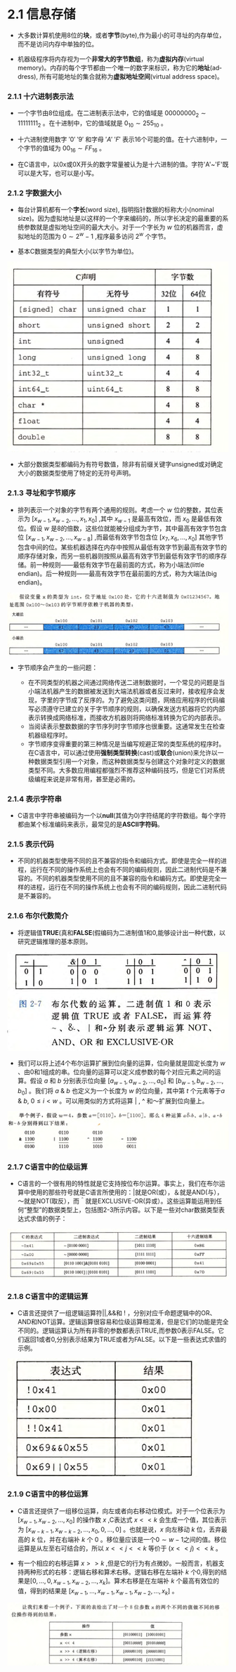 # 2.1 信息存储

- 大多数计算机使用8位的**块**，或者**字节**(byte),作为最小的可寻址的内存单位，而不是访问内存中单独的位。



- 机器级程序将内存视为一个**非常大的字节数组**，称为**虚拟内存**(virtual memory)。内存的每个字节都由一个唯一的数字来标识，称为它的**地址**(ad­dress), 所有可能地址的集合就称为**虚拟地址空间**(virtual address space)。

### 2.1.1 十六进制表示法

- 一个字节由8位组成。在二进制表示法中，它的值域是 $00000000_2\sim 11111111_2$ 。在十进制中，它的值域就是 $0_{10}\sim255_{10}$ 。



- 十六进制使用数字 $'0'~'9'$ 和字母 $'A'~'F'$ 表示16个可能的值。在十六进制中，一个字节的值域为 $00_{16}\sim FF_{16}$ 。



- 在C语言中，以0x或0X开头的数字常量被认为是十六进制的值。字符'A'~'F'既可以是大写，也可以是小写。



### 2.1.2 字数据大小

- 每台计算机都有一个**字长**(word size), 指明指针数据的标称大小(nominal size)。因为虚拟地址是以这样的一个字来编码的，所以字长决定的最重要的系统参数就是虚拟地址空间的最大大小。对于一个字长为 $w$ 位的机器而言，虚拟地址的范围为 $0\sim 2^w-1$ ,程序最多访问 $2^w$ 个字节。



- 基本C数据类型的典型大小(以字节为单位)。

![ee](image-20250311221627968.png)

- 大部分数据类型都编码为有符号数值，除非有前缀关键字unsigned或对确定大小的数据类型使用了特定的无符号声明。



### 2.1.3 寻址和字节顺序

- 排列表示一个对象的字节有两个通用的规则。考虑一个 $w$ 位的整数，其位表示为 $[x_{w-1},x_{w-2},...,x_1,x_0]$ ,其中 $x_{w-1}$ 是最高有效位，而 $x_0$ 是最低有效位。假设 $w$ 是8的倍数，这些位就能被分组成为字节，其中最高有效字节包含位 $[x_{w-1},x_{w-2},...,x_{w-8}]$ ,而最低有效字节包含位 $[x_7,x_6,...,x_0]$ 其他字节包含中间的位。某些机器选择在内存中按照从最低有效字节到最高有效字节的顺序存储对象，而另一些机器则按照从最高有效字节到最低有效字节的顺序存储。前一种规则——最低有效字节在最前面的方式，称为小端法(little endian)。后一种规则——最高有效字节在最前面的方式，称为大端法(big endian)。

![image-20250311222941588](image-20250311222941588.png)



- 字节顺序会产生的一些问题：

	- 在不同类型的机器之间通过网络传送二进制数据时，一个常见的问题是当小端法机器产生的数据被发送到大端法机器或者反过来时，接收程序会发现，字里的字节成了反序的。为了避免这类问题，网络应用程序的代码编写必须遵守已建立的关于字节顺序的规则，以确保发送方机器将它的内部表示转换成网络标准，而接收方机器则将网络标准转换为它的内部表示。
	- 当阅读表示整数数据的字节序列时字节顺序也很重要。这通常发生在检查机器级程序时。
	- 字节顺序变得重要的第三种情况是当编写规避正常的类型系统的程序时。在C语言中，可以通过使用**强制类型转换**(cast)或**联合**(union)来允许以一种数据类型引用一个对象，而这种数据类型与创建这个对象时定义的数据类型不同。大多数应用编程都强烈不推荐这种编码技巧，但是它们对系统级编程来说是非常有用，甚至是必需的。

	

### 2.1.4 表示字符串

- C语言中字符串被编码为一个以**null**(其值为0)字符结尾的字符数组。每个字符都由某个标准编码来表示，最常见的是**ASCII字符码**。

### 2.1.5 表示代码

- 不同的机器类型使用不同的且不兼容的指令和编码方式。即使是完全一样的进程，运行在不同的操作系统上也会有不同的编码规则，因此二进制代码是不兼容的。不同的机器类型使用不同的且不兼容的指令和编码方式。即使是完全一样的进程，运行在不同的操作系统上也会有不同的编码规则，因此二进制代码是不兼容的。



### 2.1.6 布尔代数简介

- 将逻辑值**TRUE**(真和**FALSE**(假编码为二进制值1和0,能够设计出一种代数，以研究逻辑推理的基本原则。

<img src="image-20250313111818335.png" alt="ee" style="zoom: 67%;" />

- 我们可以将上述4个布尔运算扩展到位向量的运算，位向量就是固定长度为 $w$ 、由0和1组成的串。位向量的运算可以定义成参数的每个对应元素之间的运算。假设 $a$ 和 $b$ 分别表示位向量 $[a_{w-1},a_{w-2},...,a_0]$ 和 $[b_{w-1},b_{w-2},...,b_0]$ 。我们将 $a$ & $b$ 也定义为一个长度为 $w$ 的位向量，其中第 $t$ 个元素等于$a$ & $b$, $0\leqslant i <w$ 。可以用类似的方式将运算  | , ^ 和～扩展到位向量上。

![](image-20250313112412183.png)

### 2.1.7 C语言中的位级运算

- C语言的一个很有用的特性就是它支持按位布尔运算。事实上，我们在布尔运算中使用的那些符号就是C语言所使用的：|就是OR(或），＆就是AND(与），～就是NOT(取反），而＾就是EXCLUSIVE-OR(异或）。这些运算能运用到任何“整型”的数据类型上，包括图2-3所示内容。以下是一些对char数据类型表达式求值的例子：

![image-20250313113116597](image-20250313113116597.png)

### 2.1.8 C语言中的逻辑运算

- C语言还提供了一组逻辑运算符||,&&和 ! ，分别对应千命题逻辑中的OR、AND和NOT运算。逻辑运算很容易和位级运算相混淆，但是它们的功能是完全不同的。逻辑运算认为所有非零的参数都表示TRUE,而参数0表示FALSE。它们返回1或者0,分别表示结果为TRUE或者为FALSE。以下是一些表达式求值的示例。

<img src="image-20250313113438153.png" style="zoom:67%;" />

### 2.1.9 C语言中的移位运算

- C语言还提供了一组移位运算，向左或者向右移动位模式。对于一个位表示为 $[x_{w-1},x_{w-2},...,x_0]$ 的操作数 $x$ ,C表达式 $x<<k$ 会生成一个值，其位表示为 $[x_{w-k-1},x_{w-k-2},...,x_0,0,...,0]$ 。也就是说，$x$ 向左移动 $k$ 位，丢弃最高的 $k$ 位，并在右端补 $k$ 个 0 。移位量应该是一个$0 \sim w-1$之间的值。移位运算是从左至右可结合的，所以 $x<<j<<k$ 等价于 $(x<<j)<<k$ 。

- 有一个相应的右移运算 $x>>k$ ,但是它的行为有点微妙。一般而言，机器支持两种形式的右移：逻辑右移和算术右移。逻辑右移在左端补 $k$ 个0,得到的结果是$[0,...,0,x_{w-1},x_{w-2},...,x_k]$。算术右移是在左端补 $k$ 个最高有效位的值，得到的结果是 $[x_{w-1},...,x_{w-1},x_{w-1},x_{w-2},...,x_k]$ 。

![image-20250313114144283](image-20250313114144283.png)
